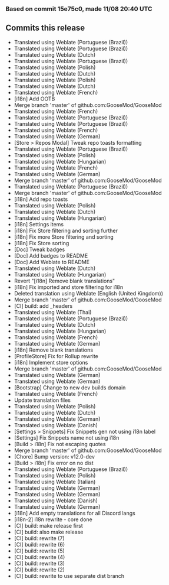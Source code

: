 ### Based on commit 15e75c0, made 11/08 20:40 UTC
## Commits this release
  - Translated using Weblate (Portuguese (Brazil))
  - Translated using Weblate (Portuguese (Brazil))
  - Translated using Weblate (Dutch)
  - Translated using Weblate (Portuguese (Brazil))
  - Translated using Weblate (Polish)
  - Translated using Weblate (Dutch)
  - Translated using Weblate (Polish)
  - Translated using Weblate (Dutch)
  - Translated using Weblate (French)
  - [i18n] Add OOTB
  - Merge branch 'master' of github.com:GooseMod/GooseMod
  - Translated using Weblate (French)
  - Translated using Weblate (Portuguese (Brazil))
  - Translated using Weblate (Portuguese (Brazil))
  - Translated using Weblate (French)
  - Translated using Weblate (German)
  - [Store > Repos Modal] Tweak repo toasts formatting
  - Translated using Weblate (Portuguese (Brazil))
  - Translated using Weblate (Polish)
  - Translated using Weblate (Hungarian)
  - Translated using Weblate (French)
  - Translated using Weblate (German)
  - Merge branch 'master' of github.com:GooseMod/GooseMod
  - Translated using Weblate (Portuguese (Brazil))
  - Merge branch 'master' of github.com:GooseMod/GooseMod
  - [i18n] Add repo toasts
  - Translated using Weblate (Polish)
  - Translated using Weblate (Dutch)
  - Translated using Weblate (Hungarian)
  - [i18n] Settings items
  - [i18n] Fix Store filtering and sorting further
  - [i18n] Fix more Store filtering and sorting
  - [i18n] Fix Store sorting
  - [Doc] Tweak badges
  - [Doc] Add badges to README
  - [Doc] Add Weblate to README
  - Translated using Weblate (Dutch)
  - Translated using Weblate (Hungarian)
  - Revert "[i18n] Remove blank translations"
  - [i18n] Fix imported and store filtering for i18n
  - Deleted translation using Weblate (English (United Kingdom))
  - Merge branch 'master' of github.com:GooseMod/GooseMod
  - [CI] build: add _headers
  - Translated using Weblate (Thai)
  - Translated using Weblate (Portuguese (Brazil))
  - Translated using Weblate (Dutch)
  - Translated using Weblate (Hungarian)
  - Translated using Weblate (French)
  - Translated using Weblate (German)
  - [i18n] Remove blank translations
  - [ProfileStore] Fix for Rollup rewrite
  - [i18n] Implement store options
  - Merge branch 'master' of github.com:GooseMod/GooseMod
  - Translated using Weblate (German)
  - Translated using Weblate (German)
  - [Bootstrap] Change to new dev builds domain
  - Translated using Weblate (French)
  - Update translation files
  - Translated using Weblate (Polish)
  - Translated using Weblate (Dutch)
  - Translated using Weblate (German)
  - Translated using Weblate (Danish)
  - [Settings > Snippets] Fix Snippets gen not using i18n label
  - [Settings] Fix Snippets name not using i18n
  - [Build > i18n] Fix not escaping quotes
  - Merge branch 'master' of github.com:GooseMod/GooseMod
  - [Chore] Bump version: v12.0-dev
  - [Build > i18n] Fix error on no dist
  - Translated using Weblate (Portuguese (Brazil))
  - Translated using Weblate (Polish)
  - Translated using Weblate (Italian)
  - Translated using Weblate (German)
  - Translated using Weblate (German)
  - Translated using Weblate (Danish)
  - Translated using Weblate (German)
  - [i18n] Add empty translations for all Discord langs
  - [i18n-2] i18n rewrite - core done
  - [CI] build: make release first
  - [CI] build: also make release
  - [CI] build: rewrite (7)
  - [CI] build: rewrite (6)
  - [CI] build: rewrite (5)
  - [CI] build: rewrite (4)
  - [CI] build: rewrite (3)
  - [CI] build: rewrite (2)
  - [CI] build: rewrite to use separate dist branch